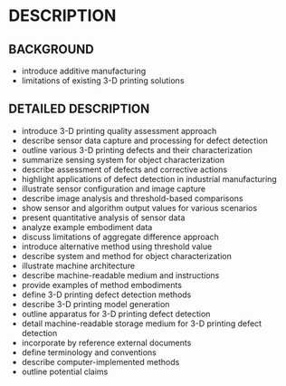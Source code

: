 # DESCRIPTION

## BACKGROUND

- introduce additive manufacturing
- limitations of existing 3-D printing solutions

## DETAILED DESCRIPTION

- introduce 3-D printing quality assessment approach
- describe sensor data capture and processing for defect detection
- outline various 3-D printing defects and their characterization
- summarize sensing system for object characterization
- describe assessment of defects and corrective actions
- highlight applications of defect detection in industrial manufacturing
- illustrate sensor configuration and image capture
- describe image analysis and threshold-based comparisons
- show sensor and algorithm output values for various scenarios
- present quantitative analysis of sensor data
- analyze example embodiment data
- discuss limitations of aggregate difference approach
- introduce alternative method using threshold value
- describe system and method for object characterization
- illustrate machine architecture
- describe machine-readable medium and instructions
- provide examples of method embodiments
- define 3-D printing defect detection methods
- describe 3-D printing model generation
- outline apparatus for 3-D printing defect detection
- detail machine-readable storage medium for 3-D printing defect detection
- incorporate by reference external documents
- define terminology and conventions
- describe computer-implemented methods
- outline potential claims


